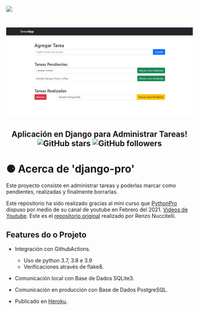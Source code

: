 ![](https://github.com/Alfareiza/administrador-tareas/actions/workflows/main.yml/badge.svg)
<h1 align="center" >
    <img src="webdev/tareas/static/img/home.png">
</h1>
<h2 align="center" >
    Aplicación en Django para Administrar Tareas! <br>
    <img alt="GitHub stars" src="https://img.shields.io/github/stars/Alfareiza/administrador-tareas?style=social">
    <img alt="GitHub followers" src="https://img.shields.io/github/followers/Alfareiza?label=Follow%20me%20%3A%29&style=social">
</h2>

<h1>⚈ Acerca de 'django-pro'</h1>
Este proyecto consiste en administrar tareas y poderlas marcar como pendientes, realizadas y finalmente borrarlas. 

Este repositorio ha sido realizado gracias al mini curso que [PythonPro](https://pythonpro.com.br/) dispuso por medio de su canal de youtube en Febrero del 2021. [Videos de Youtube](https://www.youtube.com/playlist?list=PLA05yVJtRWYRgtGyrdH4Bbf2gtbk6OtTu). Este es el [repositorio original](https://github.com/pythonpro/django-pro) realizado por Renzo Nuccitelli.

## Features do o Projeto
- Integración con GithubActions.
    - Uso de python 3.7, 3.8 e 3.9 
    - Verificaciones através de flake8.
  
- Comunicación local con Base de Dados SQLite3.
- Comunicación en producción con Base de Dados PostgreSQL.  
- Publicado en [Heroku](https://tasks-djangopro.herokuapp.com/).

